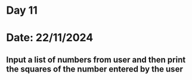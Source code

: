 # Day 11
# Date: 22/11/2024
## Input a list of numbers from user and then print the squares of the number entered by the user
